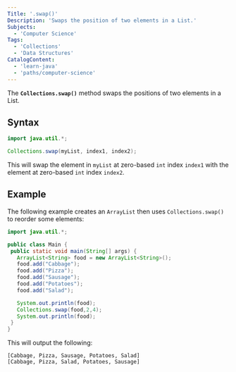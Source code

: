 ```yaml
---
Title: '.swap()'
Description: 'Swaps the position of two elements in a List.'
Subjects:
  - 'Computer Science'
Tags:
  - 'Collections'
  - 'Data Structures'
CatalogContent:
  - 'learn-java'
  - 'paths/computer-science'
---
```


The **`Collections.swap()`** method swaps the positions of two elements in a List.

## Syntax

```java
import java.util.*;

Collections.swap(myList, index1, index2);
```

This will swap the element in `myList` at zero-based `int` index `index1` with the element at zero-based `int` index `index2`.

## Example

The following example creates an `ArrayList` then uses `Collections.swap()` to reorder some elements:

```java
import java.util.*;

public class Main {
 public static void main(String[] args) {
   ArrayList<String> food = new ArrayList<String>();
   food.add("Cabbage");
   food.add("Pizza");
   food.add("Sausage");
   food.add("Potatoes");
   food.add("Salad");

   System.out.println(food);
   Collections.swap(food,2,4);
   System.out.println(food);
 }
}
```

This will output the following:

```shell
[Cabbage, Pizza, Sausage, Potatoes, Salad]
[Cabbage, Pizza, Salad, Potatoes, Sausage]
```
